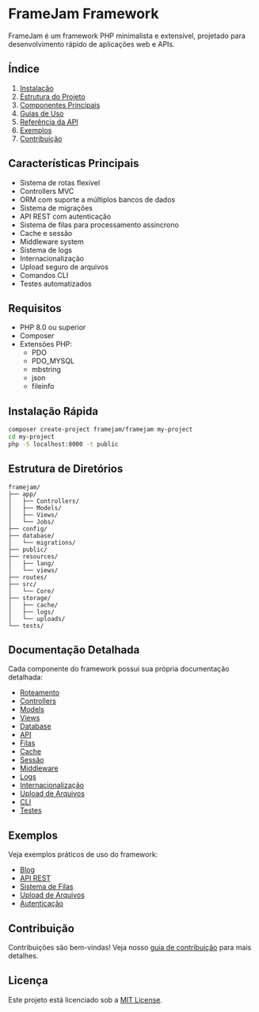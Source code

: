 # FrameJam Framework

FrameJam é um framework PHP minimalista e extensível, projetado para desenvolvimento rápido de aplicações web e APIs.

## Índice

1. [Instalação](installation.md)
2. [Estrutura do Projeto](structure.md)
3. [Componentes Principais](components.md)
4. [Guias de Uso](guides/README.md)
5. [Referência da API](api/README.md)
6. [Exemplos](examples/README.md)
7. [Contribuição](contributing.md)

## Características Principais

- Sistema de rotas flexível
- Controllers MVC
- ORM com suporte a múltiplos bancos de dados
- Sistema de migrações
- API REST com autenticação
- Sistema de filas para processamento assíncrono
- Cache e sessão
- Middleware system
- Sistema de logs
- Internacionalização
- Upload seguro de arquivos
- Comandos CLI
- Testes automatizados

## Requisitos

- PHP 8.0 ou superior
- Composer
- Extensões PHP:
  - PDO
  - PDO_MYSQL
  - mbstring
  - json
  - fileinfo

## Instalação Rápida

```bash
composer create-project framejam/framejam my-project
cd my-project
php -S localhost:8000 -t public
```

## Estrutura de Diretórios

```
framejam/
├── app/
│   ├── Controllers/
│   ├── Models/
│   ├── Views/
│   └── Jobs/
├── config/
├── database/
│   └── migrations/
├── public/
├── resources/
│   ├── lang/
│   └── views/
├── routes/
├── src/
│   └── Core/
├── storage/
│   ├── cache/
│   ├── logs/
│   └── uploads/
└── tests/
```

## Documentação Detalhada

Cada componente do framework possui sua própria documentação detalhada:

- [Roteamento](guides/routing.md)
- [Controllers](guides/controllers.md)
- [Models](guides/models.md)
- [Views](guides/views.md)
- [Database](guides/database.md)
- [API](guides/api.md)
- [Filas](guides/queues.md)
- [Cache](guides/cache.md)
- [Sessão](guides/session.md)
- [Middleware](guides/middleware.md)
- [Logs](guides/logging.md)
- [Internacionalização](guides/i18n.md)
- [Upload de Arquivos](guides/uploads.md)
- [CLI](guides/cli.md)
- [Testes](guides/testing.md)

## Exemplos

Veja exemplos práticos de uso do framework:

- [Blog](examples/blog.md)
- [API REST](examples/api.md)
- [Sistema de Filas](examples/queues.md)
- [Upload de Arquivos](examples/uploads.md)
- [Autenticação](examples/auth.md)

## Contribuição

Contribuições são bem-vindas! Veja nosso [guia de contribuição](contributing.md) para mais detalhes.

## Licença

Este projeto está licenciado sob a [MIT License](LICENSE). 